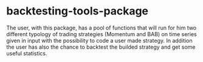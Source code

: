 # backtesting-tools-package
The user, with this package, has a pool of functions that will run for him two different typology of trading strategies (Momentum and BAB) on time series given in input with the possibility to code a user made strategy. In addition the user has also the chance to backtest the builded strategy and get some useful statistics.
